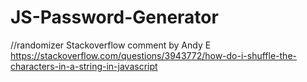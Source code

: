 # JS-Password-Generator
//randomizer  Stackoverflow comment by Andy E
https://stackoverflow.com/questions/3943772/how-do-i-shuffle-the-characters-in-a-string-in-javascript
 
